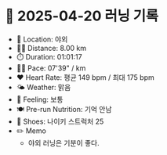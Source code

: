 # 📅 2025-04-20 러닝 기록

- 📍 Location: 야외
- 🏃‍♂️ Distance: 8.00 km
- ⏱️ Duration: 01:01:17
- 🏃‍♂️ Pace: 07'39" / km
- ❤️ Heart Rate: 평균 149 bpm / 최대 175 bpm
- 🌤️ Weather: 맑음
- 🧠 Feeling: 보통
- 🍽️ Pre-run Nutrition: 기억 안남
- 👟 Shoes: 나이키 스트럭처 25
- ✏️ Memo
  - 야외 러닝은 기분이 좋다.
